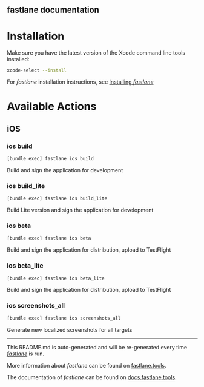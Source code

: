 fastlane documentation
----

# Installation

Make sure you have the latest version of the Xcode command line tools installed:

```sh
xcode-select --install
```

For _fastlane_ installation instructions, see [Installing _fastlane_](https://docs.fastlane.tools/#installing-fastlane)

# Available Actions

## iOS

### ios build

```sh
[bundle exec] fastlane ios build
```

Build and sign the application for development

### ios build_lite

```sh
[bundle exec] fastlane ios build_lite
```

Build Lite version and sign the application for development

### ios beta

```sh
[bundle exec] fastlane ios beta
```

Build and sign the application for distribution, upload to TestFlight

### ios beta_lite

```sh
[bundle exec] fastlane ios beta_lite
```

Build and sign the application for distribution, upload to TestFlight

### ios screenshots_all

```sh
[bundle exec] fastlane ios screenshots_all
```

Generate new localized screenshots for all targets

----

This README.md is auto-generated and will be re-generated every time [_fastlane_](https://fastlane.tools) is run.

More information about _fastlane_ can be found on [fastlane.tools](https://fastlane.tools).

The documentation of _fastlane_ can be found on [docs.fastlane.tools](https://docs.fastlane.tools).
